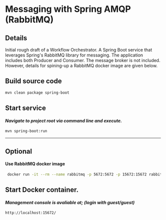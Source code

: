# Messaging with Spring AMQP (RabbitMQ)

## Details
Initial rough draft of a Workflow Orchestrator. A Spring Boot service that leverages Spring's RabbitMQ library for messaging. The application includes both Producer and Consumer. The message broker is not included. However, details for spining-up a RabbitMQ docker image are given below.


## Build source code
```bash
mvn clean package spring-boot
```

## Start service
#### *Navigate to project root via command line and execute.*
```bash
mvn spring-boot:run
```
___

## Optional 
#### Use RabbitMQ docker image
```bash
 docker run -it --rm --name rabbitmq -p 5672:5672 -p 15672:15672 rabbitmq:3.10-management
```

## Start Docker container.
#### *Management console is avaliable at; (login with guest/guest)*
```
http://localhost:15672/
```
